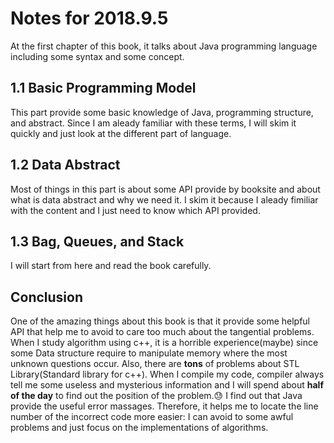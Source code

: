 # Notes for 2018.9.5

At the first chapter of this book, it talks about Java programming language including some syntax and some concept.


## 1.1 Basic Programming Model

This part provide some basic knowledge of Java,  programming structure, and abstract. Since I am aleady familiar with these terms, I will skim it quickly and just look at the different part of language.

## 1.2 Data Abstract

Most of things in this part is about some API provide by booksite and about what is data abstract and why we need it. I skim it because I aleady fimiliar with the content and I just need to know which API provided.

## 1.3 Bag, Queues, and Stack

I will start from here and read the book carefully.

## Conclusion
One of the amazing things about this book is that it provide some helpful API that help me to avoid to care too much about the tangential problems. When I study algorithm using c++, it is a horrible experience(maybe) since some Data structure require to manipulate memory where the most unknown questions occur. Also, there are **tons** of problems about STL Library(Standard library for c++). When I compile my code, compiler always tell me some useless and mysterious information and I will spend about **half of the day** to find out the position of the problem.:sweat: I find out that Java provide the useful error massages. Therefore, it helps me to locate the line number of the incorrect code more easier: I can avoid to some awful problems and just focus on the implementations of algorithms.
